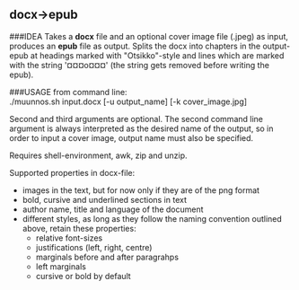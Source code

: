 ## docx->epub
###IDEA
Takes a **docx** file and an optional cover image file (.jpeg) as input, produces an **epub** file as output.
Splits the docx into chapters in the output-epub at headings marked with "Otsikko"-style and lines which are marked with the string '¤¤¤o¤¤¤' (the string gets removed before writing the epub).

###USAGE
from command line:  
./muunnos.sh input.docx [-u output_name] [-k cover_image.jpg]

Second and third arguments are optional. The second command line argument is always interpreted as the desired name of the output, so in order to input a cover image, output name must also be specified.

Requires shell-environment, awk, zip and unzip.

Supported properties in docx-file:
* images in the text, but for now only if they are of the png format
* bold, cursive and underlined sections in text
* author name, title and language of the document
* different styles, as long as they follow the naming convention outlined above, retain these properties:
  * relative font-sizes
  * justifications (left, right, centre)
  * marginals before and after paragrahps
  * left marginals
  * cursive or bold by default

